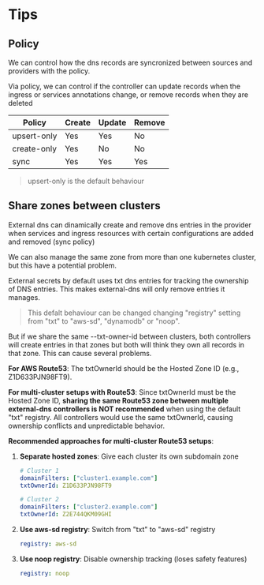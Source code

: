 # Tips

## Policy

We can control how the dns records are syncronized between sources and providers with the policy.

Via policy, we can control if the controller can update records when the ingress or services annotations change, or remove records when they are deleted

| Policy      | Create | Update | Remove |
|-------------|--------|--------|--------|
| upsert-only | Yes    | Yes    | No     |
| create-only | Yes    | No     | No     |
| sync        | Yes    | Yes    | Yes    |

> upsert-only is the default behaviour

## Share zones between clusters

External dns can dinamically create and remove dns entries in the provider when services and ingress resources with certain configurations are added and removed (sync policy)

We can also manage the same zone from more than one kubernetes cluster, but this have a potential problem.

External secrets by default uses txt dns entries for tracking the ownership of DNS entries. This makes external-dns will only remove entries it manages.

> This defalt behaviour can be changed changing "registry" setting from "txt" to "aws-sd", "dynamodb" or "noop".

But if we share the same --txt-owner-id between clusters, both controllers will create entries in that zones but both will think they own all records in that zone. This can cause several problems.

**For AWS Route53**: The txtOwnerId should be the Hosted Zone ID (e.g., Z1D633PJN98FT9).

**For multi-cluster setups with Route53**: Since txtOwnerId must be the Hosted Zone ID, **sharing the same Route53 zone between multiple external-dns controllers is NOT recommended** when using the default "txt" registry. All controllers would use the same txtOwnerId, causing ownership conflicts and unpredictable behavior.

**Recommended approaches for multi-cluster Route53 setups**:

1. **Separate hosted zones**: Give each cluster its own subdomain zone

   ```yaml
   # Cluster 1
   domainFilters: ["cluster1.example.com"]
   txtOwnerId: Z1D633PJN98FT9
   
   # Cluster 2  
   domainFilters: ["cluster2.example.com"]
   txtOwnerId: Z2E744QKM09GHI
   ```

2. **Use aws-sd registry**: Switch from "txt" to "aws-sd" registry

   ```yaml
   registry: aws-sd
   ```

3. **Use noop registry**: Disable ownership tracking (loses safety features)

   ```yaml
   registry: noop
   ```
